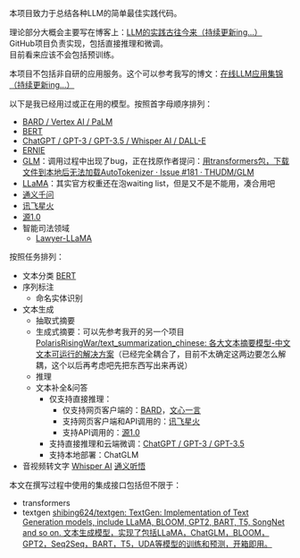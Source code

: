 本项目致力于总结各种LLM的简单最佳实践代码。

理论部分大概会主要写在博客上：[LLM的实践古往今来（持续更新ing…）](https://blog.csdn.net/PolarisRisingWar/article/details/130533565)  
GitHub项目负责实现，包括直接推理和微调。  
目前看来应该不会包括预训练。

本项目不包括非自研的应用服务。这个可以参考我写的博文：[在线LLM应用集锦（持续更新ing...）](https://blog.csdn.net/PolarisRisingWar/article/details/131115434)

以下是我已经用过或正在用的模型。按照首字母顺序排列：

- [BARD / Vertex AI / PaLM](models/BARD/)
- [BERT](models/BERT/)
- [ChatGPT / GPT-3 / GPT-3.5 / Whisper AI / DALL-E](models/GPT_family/ChatGPT_API)
- [ERNIE](models/ERNIE/)
- [GLM](models/GLM)：调用过程中出现了bug，正在找原作者提问：[用transformers包，下载文件到本地后无法加载AutoTokenizer · Issue #181 · THUDM/GLM](https://github.com/THUDM/GLM/issues/181)
- [LLaMA](models/LLaMA/)：其实官方权重还在泡waiting list，但是又不是不能用，凑合用吧
- [通义千问](models/tongyi/)
- [讯飞星火](models/Spark/)
- [源1.0](models/yuan1.0/)
- 智能司法领域
    - [Lawyer-LLaMA](models/legalAI/lawyer_llama)

按照任务排列：
- 文本分类
[BERT](models/BERT/TC/)
- 序列标注
    - 命名实体识别
- 文本生成
    - 抽取式摘要
    - 生成式摘要：可以先参考我开的另一个项目 [PolarisRisingWar/text_summarization_chinese: 各大文本摘要模型-中文文本可运行的解决方案](https://github.com/PolarisRisingWar/text_summarization_chinese)（已经完全耦合了，目前不太确定这两边要怎么解耦，这个以后再考虑吧先把东西写出来再说）
    - 推理
    - 文本补全&问答
        - 仅支持直接推理：
            - 仅支持网页客户端的：[BARD](models/BARD/)，[文心一言](models/ERNIE)
            - 支持网页客户端和API调用的：[讯飞星火](models/Spark/)
            - 支持API调用的：[源1.0](models/yuan1.0/)
        - 支持直接推理和云端微调：[ChatGPT / GPT-3 / GPT-3.5](models/GPT_family/ChatGPT_API)
        - 支持本地部署：ChatGLM
- 音视频转文字
[Whisper AI](models/GPT_family/ChatGPT_API)
[通义听悟](models/tongyi)

本文在撰写过程中使用的集成接口包括但不限于：
- transformers
- textgen [shibing624/textgen: TextGen: Implementation of Text Generation models, include LLaMA, BLOOM, GPT2, BART, T5, SongNet and so on. 文本生成模型，实现了包括LLaMA，ChatGLM，BLOOM，GPT2，Seq2Seq，BART，T5，UDA等模型的训练和预测，开箱即用。](https://github.com/shibing624/textgen)